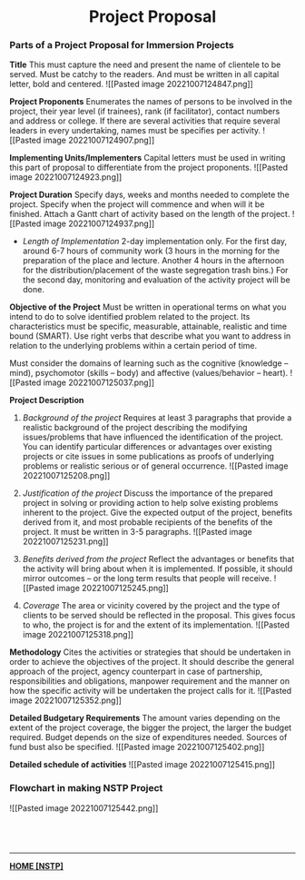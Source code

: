 <center><h1>Project Proposal</h1></center>

### Parts of a Project Proposal for Immersion Projects
**Title**
This must capture the need and present the name of clientele to be served. Must be catchy to the readers. And must be written in all capital letter, bold and centered.
![[Pasted image 20221007124847.png]]

**Project Proponents**
Enumerates the names of persons to be involved in the project, their year level (if trainees), rank (if facilitator), contact numbers and address or college. If there are several activities that require several leaders in every undertaking, names must be specifies per activity.
![[Pasted image 20221007124907.png]]

**Implementing Units/Implementers**
Capital letters must be used in writing this part of proposal to differentiate from the project proponents.
![[Pasted image 20221007124923.png]]

**Project Duration**
Specify days, weeks and months needed to complete the project. Specify when the project will commence and when will it be finished. Attach a Gantt chart of activity based on the length of the project.
![[Pasted image 20221007124937.png]]
- *Length of Implementation*
2-day implementation only. For the first day, around 6-7 hours of community work (3 hours in the morning for the preparation of the place and lecture. Another 4 hours in the afternoon for the distribution/placement of the waste segregation trash bins.) For the second day, monitoring and evaluation of the activity project will be done.

**Objective of the Project**
Must be written in operational terms on what you intend to do to solve identified problem related to the project. Its characteristics must be specific, measurable, attainable, realistic and time bound (SMART). Use right verbs that describe what you want to address in relation to the underlying problems within a certain period of time.

Must consider the domains of learning such as the cognitive (knowledge – mind), psychomotor (skills – body) and affective (values/behavior – heart).
![[Pasted image 20221007125037.png]]

**Project Description**
1. *Background of the project*
Requires at least 3 paragraphs that provide a realistic background of the project describing the modifying issues/problems that have influenced the identification of the project. You can identify particular differences or advantages over existing projects or cite issues in some publications as proofs of underlying problems or realistic serious or of general occurrence.
![[Pasted image 20221007125208.png]]

3. *Justification of the project*
Discuss the importance of the prepared project in solving or providing action to help solve existing problems inherent to the project. Give the expected output of the project, benefits derived from it, and most probable recipients of the benefits of the project. It must be written in 3-5 paragraphs.
![[Pasted image 20221007125231.png]]

5. *Benefits derived from the project*
Reflect the advantages or benefits that the activity will bring about when it is implemented. If possible, it should mirror outcomes – or the long term results that people will receive.
![[Pasted image 20221007125245.png]]

7. *Coverage*
The area or vicinity covered by the project and the type of clients to be served should be reflected in the proposal. This gives focus to who, the project is for and the extent of its implementation.
![[Pasted image 20221007125318.png]]

**Methodology**
Cites the activities or strategies that should be undertaken in order to achieve the objectives of the project. It should describe the general approach of the project, agency counterpart in case of partnership, responsibilities and obligations, manpower requirement and the manner on how the specific activity will be undertaken the project calls for it.
![[Pasted image 20221007125352.png]]

**Detailed Budgetary Requirements**
The amount varies depending on the extent of the project coverage, the bigger the project, the larger the budget required. Budget depends on the size of expenditures needed. Sources of fund bust also be specified.
![[Pasted image 20221007125402.png]]

**Detailed schedule of activities**
![[Pasted image 20221007125415.png]]
### Flowchart in making NSTP Project
![[Pasted image 20221007125442.png]]

<br>

# 
---
**[HOME [NSTP]](NSTP102.md)**